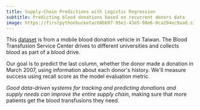 ```yaml
---
title: Supply-Chain Predictions with Logistic Regression
subtitle: Predicting blood donations based on recurrent donors data
image: https://firstpythonbucketac60bb97-95e1-43e5-98e6-0ca294ec9aad.s3.us-east-2.amazonaws.com/clutch-preview.png
---
```

This [dataset](https://archive.ics.uci.edu/ml/datasets/Blood+Transfusion+Service+Center) is from a mobile blood donation vehicle in Taiwan. The Blood Transfusion Service Center drives to different universities and collects blood as part of a blood drive.

Our goal is to predict the last column, whether the donor made a donation in March 2007, using information about each donor's history. We'll measure success using recall score as the model evaluation metric.

*Good data-driven systems for tracking and predicting donations and supply needs can improve the entire supply chain*, making sure that more patients get the blood transfusions they need.
